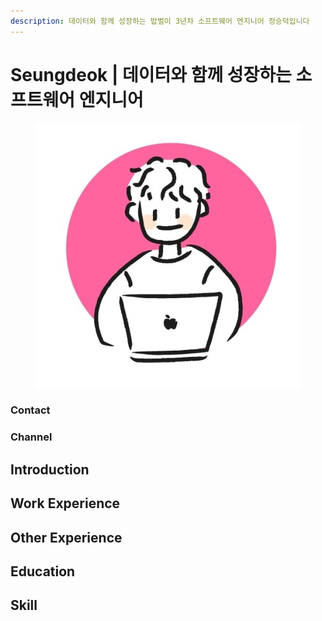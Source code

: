 ```yaml
---
description: 데이터와 함께 성장하는 밥벌이 3년차 소프트웨어 엔지니어 정승덕입니다
---
```


# Seungdeok | 데이터와 함께 성장하는 소프트웨어 엔지니어

<figure><img src=".gitbook/assets/KakaoTalk_Photo_2022-04-15-13-48-22.jpeg" alt=""><figcaption></figcaption></figure>

### Contact



### Channel



## Introduction



## Work Experience



## Other Experience



## Education



## Skill
